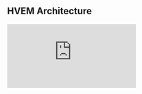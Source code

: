 ## HVEM Architecture

![The overall architecture of HVEM. The green and blue components correspond to the M-step and E-step, respectively.](https://github.com/myz12138/ICML2025/edit/main/method.pdf)
